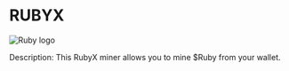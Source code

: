 # RUBYX
![Ruby logo](https://github.com/user-attachments/assets/3a8134a6-fb81-4962-bcd6-22fffe2264a1)

Description: 
This RubyX miner allows you to mine $Ruby from your wallet.

